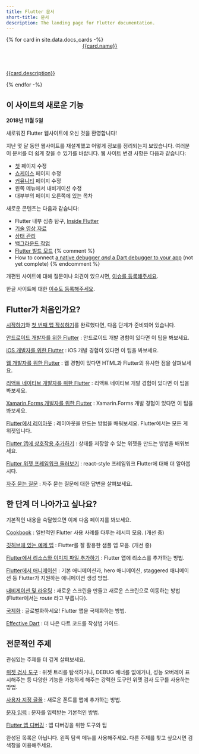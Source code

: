 ```yaml
---
title: Flutter 문서
short-title: 문서
description: The landing page for Flutter documentation.
---
```


<div class="card-deck">
{% for card in site.data.docs_cards -%}
  <a class="card" href="{{card.url}}">
    <div class="card-body">
      <header class="card-title">{{card.name}}</header>
      <p class="card-text">{{card.description}}</p>
    </div>
  </a>
{% endfor -%}
</div>

## 이 사이트의 새로운 기능

**2018년 11월 5일**

새로워진 Flutter 웹사이트에 오신 것을 환영합니다!

지난 몇 달 동안 웹사이트를 재설계했고 어떻게 정보를 정리되는지 보았습니다.
여러분이 문서를 더 쉽게 찾을 수 있기를 바랍니다.
웹 사이트 변경 사항은 다음과 같습니다: 

* [첫](/) 페이지 수정
* [쇼케이스](/showcase) 페이지 수정
* [커뮤니티](/community) 페이지 수정
* 왼쪽 메뉴에서 내비게이션 수정
* 대부부의 페이지 오른쪽에 있는 목차

새로운 콘텐츠는 다음과 같습니다:

* Flutter 내부 심층 탐구,
  [Inside Flutter](/docs/resources/inside-flutter)
* [기술 영상 자료](/docs/resources/videos)
* [상태 관리](/docs/development/data-and-backend/state-mgmt)
* [백그라운드 작업](/docs/development/packages-and-plugins/background-processes)
* [Flutter 빌드 모드](/docs/testing/build-modes)
{% comment %}
* How to connect [a native debugger _and_
  a Dart debugger to your app](/docs/testing/oem-debuggers)
  (not yet complete)
{% endcomment %}

개편된 사이트에 대해 질문이나 의견이 있으시면, 
[이슈를 등록해주세요]({{site.repo.this}}/issues).

한글 사이트에 대한 [이슈도 등록해주세요](https://github.com/bro-jo/website/pulls).

## Flutter가 처음인가요?

[시작하기](/docs/get-started/install)와
 [첫 번째 앱 작성하기](/docs/get-started/codelab)를 완료했다면, 
다음 단계가 준비되어 있습니다.

[안드로이드 개발자를 위한 Flutter](/docs/get-started/flutter-for/android-devs)
: 안드로이드 개발 경험이 있다면 이 팁을 봐보세요.

[iOS 개발자를 위한 Flutter](/docs/get-started/flutter-for/ios-devs)
: iOS 개발 경험이 있다면 이 팁을 봐보세요.

[웹 개발자를 위한 Flutter](/docs/get-started/flutter-for/web-devs)
: 웹 경험이 있다면 HTML과 Flutter의 유사한 점을 살펴보세요.

[리액트 네이티브 개발자를 위한 Flutter](/docs/get-started/flutter-for/react-native-devs)
: 리액트 네이티브 개발 경험이 있다면 이 팁을 봐보세요.

[Xamarin.Forms 개발자를 위한 Flutter](/docs/get-started/flutter-for/xamarin-forms-devs)
: Xamarin.Forms 개발 경험이 있다면 이 팁을 봐보세요.

[Flutter에서 레이아웃](/docs/development/ui/layout)
: 레이아웃을 만드는 방법을 배워보세요. Flutter에서는 모든 게 위젯입니다.

[Flutter 앱에 상호작용 추가하기](/docs/development/ui/interactive)
: 상태를 저장할 수 있는 위젯을 만드는 방법을 배워보세요.

[Flutter 위젯 프레임워크 둘러보기](/docs/development/ui/widgets-intro)
: react-style 프레임워크 Flutter에 대해 더 알아봅시다.

[자주 묻는 질문](/docs/resources/faq)
: 자주 묻는 질문에 대한 답변을 살펴보세요.


## 한 단계 더 나아가고 싶나요?

기본적인 내용을 숙달했으면 이제 다음 페이지를 봐보세요.

[Cookbook](/docs/cookbook)
: 일반적인 Flutter 사용 사례를 다루는 레시피 모음. (개선 중)

[깃허브에 있는 예제 앱]({{site.github}}/flutter/samples/blob/master/INDEX.md)
: Flutter를 잘 활용한 샘플 앱 모음. (개선 중)

[Flutter에서 리소스와 이미지 파일 추가하기](/docs/development/ui/assets-and-images)
: Flutter 앱에 리소스를 추가하는 방법.

[Flutter에서 애니메이션](/docs/development/ui/animations)
: 기본 애니메이션과, hero 애니메이션, staggered 애니메이션 등 Flutter가 지원하는 애니메이션 생성 방법.

[내비게이션 및 라우팅](/docs/development/ui/navigation)
: 새로운 스크린을 만들고 새로운 스크린으로 이동하는 방법 (Flutter에서는 _route_ 라고 부릅니다).

[국제화](/docs/development/accessibility-and-localization/internationalization)
: 글로벌화하세요! Flutter 앱을 국제화하는 방법.

[Effective Dart]({{site.dart-site}}/guides/language/effective-dart)
: 더 나은 다트 코드를 작성법 가이드.

## 전문적인 주제

관심있는 주제를 더 깊게 살펴보세요.

[위젯 검사 도구](/docs/development/tools/inspector)
: 위젯 트리를 탐색하거나, DEBUG 배너를 없애거나, 성능 오버레이 표시해주는 등 다양한 기능을 가능하게 해주는 강력한 도구인 위젯 검사 도구를 사용하는 방법.

[사용자 지정 글꼴](/docs/cookbook/design/fonts)
: 새로운 폰트를 앱에 추가하는 방법.

[문자 입력](/docs/cookbook/forms/text-input)
: 문자를 입력받는 기본적인 방법.

[Flutter 앱 디버깅](/docs/testing/debugging)
: 앱 디버깅을 위한 도구와 팁

완성된 목록은 아닙니다.
왼쪽 탐색 메뉴를 사용해주세요. 다른 주제를 찾고 싶으시면 검색창을 이용해주세요. 
